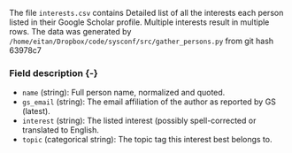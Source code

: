 The file `interests.csv` contains Detailed list of all the interests each person listed in their Google Scholar profile. Multiple interests result in multiple rows.
The data was generated by `/home/eitan/Dropbox/code/sysconf/src/gather_persons.py` from git hash 63978c7


### Field description {-}

  * `name` (string): Full person name, normalized and quoted.
  * `gs_email` (string): The email affiliation of the author as reported by GS (latest).
  * `interest` (string): The listed interest (possibly spell-corrected or translated to English.
  * `topic` (categorical string): The topic tag this interest best belongs to.
